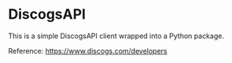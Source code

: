 # DiscogsAPI

This is a simple DiscogsAPI client wrapped into a Python package.

Reference: https://www.discogs.com/developers